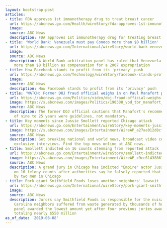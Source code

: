 ```yaml
---
layout: bootstrap-post
articles:
- title: FDA approves 1st immunotherapy drug to treat breast cancer
  url: https://abcnews.go.com/Health/wireStory/fda-approves-1st-immunotherapy-drug-treat-breast-cancer-61568148
  image: 
  source: ABC News
  description: FDA approves 1st immunotherapy drug for treating breast cancer
- title: 'World Bank: Venezuela must pay Conoco more than $8 billion'
  url: https://abcnews.go.com/International/wireStory/world-bank-venezuela-pay-conoco-billion-61567799
  image: 
  source: ABC News
  description: A World Bank arbitration panel has ruled that Venezuela must pay ConocoPhillips
    more than $8 billion as compensation for a 2007 expropriation
- title: How Facebook stands to profit from its 'privacy' push
  url: https://abcnews.go.com/Technology/wireStory/facebook-stands-profit-privacy-push-61567798
  image: 
  source: ABC News
  description: How Facebook stands to profit from its 'privacy' push
- title: 'WATCH: Former DOJ fraud official weighs in on Paul Manafort prison sentence'
  url: https://abcnews.go.com/Politics/video/doj-fraud-official-weighs-paul-manafort-prison-sentence-61567082
  image: https://s.abcnews.com/images/Politics/190308_vod_tbr_manafort_hpMain_16x9_992.jpg
  source: ABC News
  description: The former DOJ official cautions that Manafort's recommended sentence
    of nine to 25 years were guidelines, not mandatory.
- title: Key moments since Jussie Smollett reported Chicago attack
  url: https://abcnews.go.com/Entertainment/wireStory/key-moments-jussie-smollett-reported-chicago-attack-61567575
  image: https://s.abcnews.com/images/Entertainment/WireAP_e27ae012d8cf4208ae3217d0e1d5a0e8_16x9_992.jpg
  source: ABC News
  description: Get breaking national and world news, broadcast video coverage, and
    exclusive interviews. Find the top news online at ABC news.
- title: Smollett indicted on 16 counts stemming from reported attack
  url: https://abcnews.go.com/Entertainment/wireStory/smollett-indicted-16-counts-stemming-reported-attack-61567397
  image: https://s.abcnews.com/images/Entertainment/WireAP_c9cc6143886146008c56aebeddfa6c72_16x9_992.jpg
  source: ABC News
  description: A grand jury in Chicago has indicted "Empire" actor Jussie Smollett
    on 16 felony counts after authorities say he falsely reported that he was attacked
    by two men in Chicago
- title: Pork giant Smithfield Foods loses another neighbors' lawsuit
  url: https://abcnews.go.com/International/wireStory/pork-giant-smithfield-foods-loses-neighbors-lawsuit-61567471
  image: 
  source: ABC News
  description: Jurors say Smithfield Foods is responsible for the nuisances North
    Carolina neighbors suffered from waste generated by thousands of hogs, but the
    panel awarded the lowest amount yet after four previous juries awarded penalties
    totaling nearly $550 million
as_of_date: '2019-03-08'
---
```


